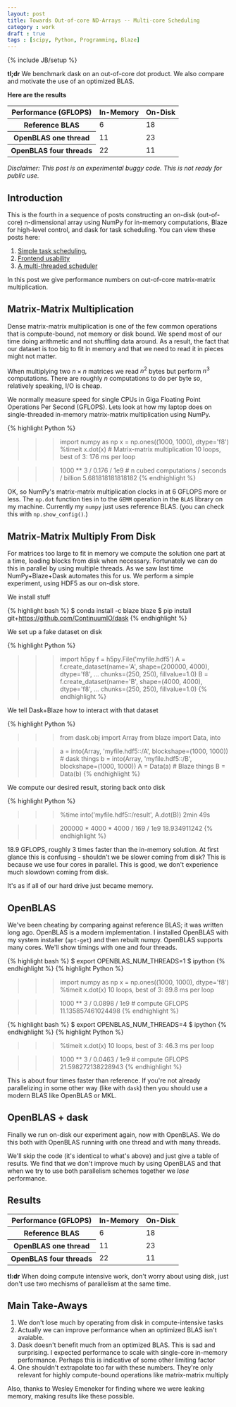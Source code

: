 ```yaml
---
layout: post
title: Towards Out-of-core ND-Arrays -- Multi-core Scheduling
category : work
draft : true
tags : [scipy, Python, Programming, Blaze]
---
```

{% include JB/setup %}

**tl;dr** We benchmark dask on an out-of-core dot product.  We also compare and
motivate the use of an optimized BLAS.

**Here are the results**

<table>
  <thead>
  <tr>
    <th>Performance (GFLOPS)</th>
    <th>In-Memory</th>
    <th>On-Disk</th>
  </tr>
  </thead>
  <tbody>
    <tr>
      <th>Reference BLAS</th>
      <td>6</td>
      <td>18</td>
    </tr>
    <tr>
      <th>OpenBLAS one thread</th>
      <td>11</td>
      <td>23</td>
    </tr>
    <tr>
      <th>OpenBLAS four threads</th>
      <td>22</td>
      <td>11</td>
    </tr>
  </tbody>
</table>

*Disclaimer: This post is on experimental buggy code.  This is not ready for public use.*

Introduction
------------

This is the fourth in a sequence of posts constructing an on-disk (out-of-core)
n-dimensional array using NumPy for in-memory computations, Blaze for
high-level control, and dask for task scheduling.  You can view
these posts here:

1. [Simple task scheduling](http://matthewrocklin.com/blog/work/2014/12/27/Towards-OOC/),
2. [Frontend usability](http://matthewrocklin.com/blog/work/2014/12/30/Towards-OOC-Frontend/)
3. [A multi-threaded scheduler](http://matthewrocklin.com/blog/work/2015/01/06/Towards-OOC-Scheduling/)

In this post we give performance numbers on out-of-core matrix-matrix
multiplication.


Matrix-Matrix Multiplication
----------------------------

Dense matrix-matrix multiplication is one of the few common operations that is
compute-bound, not memory or disk bound.  We spend most of our time doing
arithmetic and not shuffling data around.  As a result, the fact that our
dataset is too big to fit in memory and that we need to read it in pieces might
not matter.

When multiplying two $n\times n$ matrices we read $n^2$ bytes but perform $n^3$
computations.  There are roughly $n$ computations to do per byte so, relatively
speaking, I/O is cheap.

We normally measure speed for single CPUs in Giga Floating Point Operations
Per Second (GFLOPS).  Lets look at how my laptop does on single-threaded
in-memory matrix-matrix multiplication using NumPy.

{% highlight Python %}
>>> import numpy as np
>>> x = np.ones((1000, 1000), dtype='f8')
>>> %timeit x.dot(x)  # Matrix-matrix multiplication
10 loops, best of 3: 176 ms per loop

>>> 1000 ** 3 / 0.176 / 1e9  # n cubed computations / seconds / billion
>>> 5.681818181818182
{% endhighlight %}

OK, so NumPy's matrix-matrix multiplication clocks in at 6 GFLOPS more or
less.  The `np.dot` function ties in to the `GEMM` operation in the `BLAS`
library on my machine.  Currently my `numpy` just uses reference BLAS. (you can
check this with `np.show_config()`.)


Matrix-Matrix Multiply From Disk
--------------------------------

For matrices too large to fit in memory we compute the solution one part at a
time, loading blocks from disk when necessary.  Fortunately we can do this in
parallel by using multiple threads.  As we saw last time NumPy+Blaze+Dask
automates this for us.  We perform a simple experiment, using HDF5 as our
on-disk store.

We install stuff

{% highlight bash %}
$ conda install -c blaze blaze
$ pip install git+https://github.com/ContinuumIO/dask
{% endhighlight %}

We set up a fake dataset on disk

{% highlight Python %}
>>> import h5py
>>> f = h5py.File('myfile.hdf5')
>>> A = f.create_dataset(name='A', shape=(200000, 4000), dtype='f8',
...                                chunks=(250, 250), fillvalue=1.0)
>>> B = f.create_dataset(name='B', shape=(4000, 4000), dtype='f8',
...                                chunks=(250, 250), fillvalue=1.0)
{% endhighlight %}

We tell Dask+Blaze how to interact with that dataset

{% highlight Python %}
>>> from dask.obj import Array
>>> from blaze import Data, into

>>> a = into(Array, 'myfile.hdf5::/A', blockshape=(1000, 1000))  # dask things
>>> b = into(Array, 'myfile.hdf5::/B', blockshape=(1000, 1000))
>>> A = Data(a)  # Blaze things
>>> B = Data(b)
{% endhighlight %}

We compute our desired result, storing back onto disk

{% highlight Python %}
>>> %time into('myfile.hdf5::/result', A.dot(B))
2min 49s

>>> 200000 * 4000 * 4000 / 169 / 1e9
18.934911242
{% endhighlight %}


18.9 GFLOPS, roughly 3 times faster than the in-memory solution.  At first glance
this is confusing - shouldn't we be slower coming from disk?  This is because
we use four cores in parallel.  This is good, we don't experience much slowdown
coming from disk.

It's as if all of our hard drive just became memory.


OpenBLAS
--------

We've been cheating by comparing against reference BLAS; it was written long
ago.  OpenBLAS is a modern implementation.  I installed OpenBLAS with my system
installer (`apt-get`) and then rebuilt numpy.  OpenBLAS supports many cores.
We'll show timings with one and four threads.

{% highlight bash %}
$ export OPENBLAS_NUM_THREADS=1
$ ipython
{% endhighlight %}
{% highlight Python %}
>>> import numpy as np
>>> x = np.ones((1000, 1000), dtype='f8')
>>> %timeit x.dot(x)
10 loops, best of 3: 89.8 ms per loop

>>> 1000 ** 3 / 0.0898 / 1e9  # compute GFLOPS
11.135857461024498
{% endhighlight %}


{% highlight bash %}
$ export OPENBLAS_NUM_THREADS=4
$ ipython
{% endhighlight %}
{% highlight Python %}
>>> %timeit x.dot(x)
10 loops, best of 3: 46.3 ms per loop

>>> 1000 ** 3 / 0.0463 / 1e9  # compute GFLOPS
21.598272138228943
{% endhighlight %}

This is about four times faster than reference.  If you're not already
parallelizing in some other way (like with `dask`) then you should use a modern
BLAS like OpenBLAS or MKL.


OpenBLAS + dask
---------------

Finally we run on-disk our experiment again, now with OpenBLAS.  We do this
both with OpenBLAS running with one thread and with many threads.

We'll skip the code (it's identical to what's above) and just give a table of
results.  We find that we don't improve much by using OpenBLAS and that when we
try to use both parallelism schemes together we *lose* performance.


Results
-------

<table>
  <thead>
  <tr>
    <th>Performance (GFLOPS)</th>
    <th>In-Memory</th>
    <th>On-Disk</th>
  </tr>
  </thead>
  <tbody>
    <tr>
      <th>Reference BLAS</th>
      <td>6</td>
      <td>18</td>
    </tr>
    <tr>
      <th>OpenBLAS one thread</th>
      <td>11</td>
      <td>23</td>
    </tr>
    <tr>
      <th>OpenBLAS four threads</th>
      <td>22</td>
      <td>11</td>
    </tr>
  </tbody>
</table>

**tl:dr** When doing compute intensive work, don't worry about using disk, just
don't use two mechisms of parallelism at the same time.


Main Take-Aways
---------------

1.  We don't lose much by operating from disk in compute-intensive tasks
2.  Actually we can improve performance when an optimized BLAS isn't avaiable.
3.  Dask doesn't benefit much from an optimized BLAS.  This is sad and surprising.  I expected performance to scale with single-core in-memory performance.  Perhaps this is indicative of some other limiting factor
4.  One shouldn't extrapolate too far with these numbers.  They're only relevant for highly compute-bound operations like matrix-matrix multiply

Also, thanks to Wesley Emeneker for finding where we were leaking memory,
making results like these possible.
